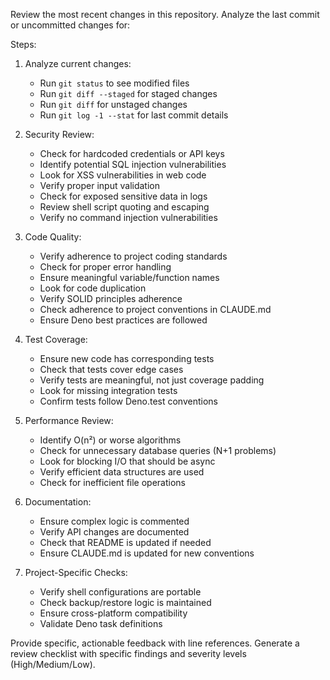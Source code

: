 Review the most recent changes in this repository. Analyze the last commit or uncommitted changes for:

Steps:

1. Analyze current changes:
   - Run `git status` to see modified files
   - Run `git diff --staged` for staged changes
   - Run `git diff` for unstaged changes
   - Run `git log -1 --stat` for last commit details

2. Security Review:
   - Check for hardcoded credentials or API keys
   - Identify potential SQL injection vulnerabilities
   - Look for XSS vulnerabilities in web code
   - Verify proper input validation
   - Check for exposed sensitive data in logs
   - Review shell script quoting and escaping
   - Verify no command injection vulnerabilities

3. Code Quality:
   - Verify adherence to project coding standards
   - Check for proper error handling
   - Ensure meaningful variable/function names
   - Look for code duplication
   - Verify SOLID principles adherence
   - Check adherence to project conventions in CLAUDE.md
   - Ensure Deno best practices are followed

4. Test Coverage:
   - Ensure new code has corresponding tests
   - Check that tests cover edge cases
   - Verify tests are meaningful, not just coverage padding
   - Look for missing integration tests
   - Confirm tests follow Deno.test conventions

5. Performance Review:
   - Identify O(n²) or worse algorithms
   - Check for unnecessary database queries (N+1 problems)
   - Look for blocking I/O that should be async
   - Verify efficient data structures are used
   - Check for inefficient file operations

6. Documentation:
   - Ensure complex logic is commented
   - Verify API changes are documented
   - Check that README is updated if needed
   - Ensure CLAUDE.md is updated for new conventions

7. Project-Specific Checks:
   - Verify shell configurations are portable
   - Check backup/restore logic is maintained
   - Ensure cross-platform compatibility
   - Validate Deno task definitions

Provide specific, actionable feedback with line references.
Generate a review checklist with specific findings and severity levels (High/Medium/Low).

